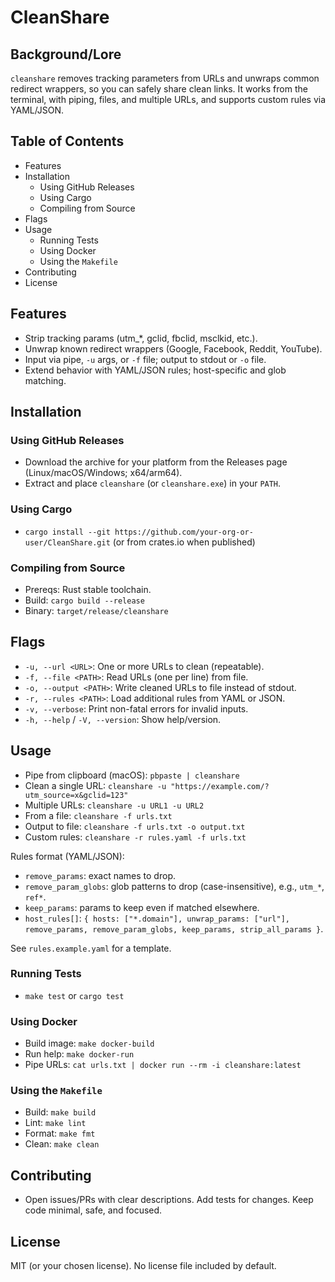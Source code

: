 # CleanShare

## Background/Lore
`cleanshare` removes tracking parameters from URLs and unwraps common redirect wrappers, so you can safely share clean links. It works from the terminal, with piping, files, and multiple URLs, and supports custom rules via YAML/JSON.

## Table of Contents
- Features
- Installation
  - Using GitHub Releases
  - Using Cargo
  - Compiling from Source
- Flags
- Usage
  - Running Tests
  - Using Docker
  - Using the `Makefile`
- Contributing
- License

## Features
- Strip tracking params (utm_*, gclid, fbclid, msclkid, etc.).
- Unwrap known redirect wrappers (Google, Facebook, Reddit, YouTube).
- Input via pipe, `-u` args, or `-f` file; output to stdout or `-o` file.
- Extend behavior with YAML/JSON rules; host-specific and glob matching.

## Installation

### Using GitHub Releases
- Download the archive for your platform from the Releases page (Linux/macOS/Windows; x64/arm64).
- Extract and place `cleanshare` (or `cleanshare.exe`) in your `PATH`.

### Using Cargo
- `cargo install --git https://github.com/your-org-or-user/CleanShare.git` (or from crates.io when published)

### Compiling from Source
- Prereqs: Rust stable toolchain.
- Build: `cargo build --release`
- Binary: `target/release/cleanshare`

## Flags
- `-u, --url <URL>`: One or more URLs to clean (repeatable).
- `-f, --file <PATH>`: Read URLs (one per line) from file.
- `-o, --output <PATH>`: Write cleaned URLs to file instead of stdout.
- `-r, --rules <PATH>`: Load additional rules from YAML or JSON.
- `-v, --verbose`: Print non-fatal errors for invalid inputs.
- `-h, --help` / `-V, --version`: Show help/version.

## Usage
- Pipe from clipboard (macOS): `pbpaste | cleanshare`
- Clean a single URL: `cleanshare -u "https://example.com/?utm_source=x&gclid=123"`
- Multiple URLs: `cleanshare -u URL1 -u URL2`
- From a file: `cleanshare -f urls.txt`
- Output to file: `cleanshare -f urls.txt -o output.txt`
- Custom rules: `cleanshare -r rules.yaml -f urls.txt`

Rules format (YAML/JSON):
- `remove_params`: exact names to drop.
- `remove_param_globs`: glob patterns to drop (case-insensitive), e.g., `utm_*`, `ref*`.
- `keep_params`: params to keep even if matched elsewhere.
- `host_rules[]`: `{ hosts: ["*.domain"], unwrap_params: ["url"], remove_params, remove_param_globs, keep_params, strip_all_params }`.

See `rules.example.yaml` for a template.

### Running Tests
- `make test` or `cargo test`

### Using Docker
- Build image: `make docker-build`
- Run help: `make docker-run`
- Pipe URLs: `cat urls.txt | docker run --rm -i cleanshare:latest`

### Using the `Makefile`
- Build: `make build`
- Lint: `make lint`
- Format: `make fmt`
- Clean: `make clean`

## Contributing
- Open issues/PRs with clear descriptions. Add tests for changes. Keep code minimal, safe, and focused.

## License
MIT (or your chosen license). No license file included by default.
